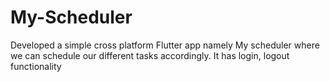 # My-Scheduler

Developed a simple cross platform Flutter app namely My scheduler where we can schedule our different tasks accordingly. It has login, logout functionality 
